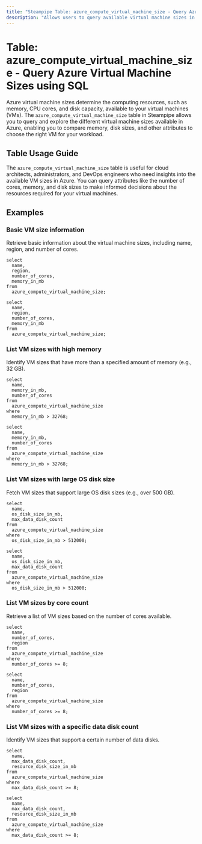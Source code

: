 ```yaml
---
title: "Steampipe Table: azure_compute_virtual_machine_size - Query Azure Virtual Machine Sizes using SQL"
description: "Allows users to query available virtual machine sizes in Azure, providing details on cores, memory, disk sizes, and more."
---
```


# Table: azure_compute_virtual_machine_size - Query Azure Virtual Machine Sizes using SQL

Azure virtual machine sizes determine the computing resources, such as memory, CPU cores, and disk capacity, available to your virtual machines (VMs). The `azure_compute_virtual_machine_size` table in Steampipe allows you to query and explore the different virtual machine sizes available in Azure, enabling you to compare memory, disk sizes, and other attributes to choose the right VM for your workload.

## Table Usage Guide

The `azure_compute_virtual_machine_size` table is useful for cloud architects, administrators, and DevOps engineers who need insights into the available VM sizes in Azure. You can query attributes like the number of cores, memory, and disk sizes to make informed decisions about the resources required for your virtual machines.

## Examples

### Basic VM size information
Retrieve basic information about the virtual machine sizes, including name, region, and number of cores.

```sql+postgres
select
  name,
  region,
  number_of_cores,
  memory_in_mb
from
  azure_compute_virtual_machine_size;
```

```sql+sqlite
select
  name,
  region,
  number_of_cores,
  memory_in_mb
from
  azure_compute_virtual_machine_size;
```

### List VM sizes with high memory
Identify VM sizes that have more than a specified amount of memory (e.g., 32 GB).

```sql+postgres
select
  name,
  memory_in_mb,
  number_of_cores
from
  azure_compute_virtual_machine_size
where
  memory_in_mb > 32768;
```

```sql+sqlite
select
  name,
  memory_in_mb,
  number_of_cores
from
  azure_compute_virtual_machine_size
where
  memory_in_mb > 32768;
```

### List VM sizes with large OS disk size
Fetch VM sizes that support large OS disk sizes (e.g., over 500 GB).

```sql+postgres
select
  name,
  os_disk_size_in_mb,
  max_data_disk_count
from
  azure_compute_virtual_machine_size
where
  os_disk_size_in_mb > 512000;
```

```sql+sqlite
select
  name,
  os_disk_size_in_mb,
  max_data_disk_count
from
  azure_compute_virtual_machine_size
where
  os_disk_size_in_mb > 512000;
```

### List VM sizes by core count
Retrieve a list of VM sizes based on the number of cores available.

```sql+postgres
select
  name,
  number_of_cores,
  region
from
  azure_compute_virtual_machine_size
where
  number_of_cores >= 8;
```

```sql+sqlite
select
  name,
  number_of_cores,
  region
from
  azure_compute_virtual_machine_size
where
  number_of_cores >= 8;
```

### List VM sizes with a specific data disk count
Identify VM sizes that support a certain number of data disks.

```sql+postgres
select
  name,
  max_data_disk_count,
  resource_disk_size_in_mb
from
  azure_compute_virtual_machine_size
where
  max_data_disk_count >= 8;
```

```sql+sqlite
select
  name,
  max_data_disk_count,
  resource_disk_size_in_mb
from
  azure_compute_virtual_machine_size
where
  max_data_disk_count >= 8;
```